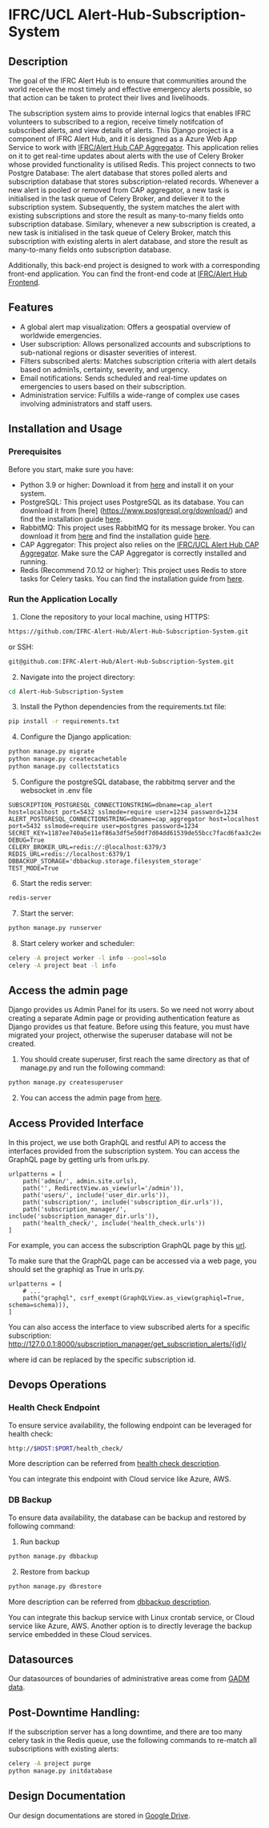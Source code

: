 # IFRC/UCL Alert-Hub-Subscription-System

## Description

The goal of the IFRC Alert Hub is to ensure that communities around the world receive the most 
timely and effective emergency alerts possible, so that action can be taken to protect their lives
and livelihoods. 

The subscription system aims to provide internal logics that enables IFRC volunteers to subscribed to a region, 
receive timely notifcation of subscribed alerts, and view details of alerts. 
This Django project is a component of IFRC Alert Hub, and it is designed as a Azure Web App Service to work with 
[IFRC/Alert Hub CAP Aggregator](https://github.com/IFRC-Alert-Hub/Alert-Hub-CAP-Aggregator). 
This application relies on it to get real-time updates about alerts with the use of Celery Broker whose provided functionality is utilised Redis. 
This project connects to two Postgre Database: The alert database that stores polled alerts 
and subscription database that stores subscription-related records. 
Whenever a new alert is pooled or removed from CAP aggregator, a new task is initialised in the task queue of Celery Broker, 
and deliever it to the subscription system. 
Subsequently, the system matches the alert with existing subscriptions and store the result as many-to-many fields onto subscription database.
Similary, whenever a new subscription is created, a new task is initialised in the task queue of Celery Broker, 
match this subscription with existing alerts in alert database, and store the result as many-to-many fields onto subscription database.

Additionally, this back-end project is designed to work with a corresponding front-end application.
You can find the front-end code at 
[IFRC/Alert Hub Frontend](https://github.com/IFRC-Alert-Hub/Alert-Hub-Frontend).



## Features

- A global alert map visualization: Offers a geospatial overview of worldwide emergencies.
- User subscription: Allows personalized accounts and subscriptions to sub-national regions 
  or disaster severities of interest.
- Filters subscribed alerts: Matches subscription criteria with alert details based on admin1s, certainty, severity, and urgency. 
- Email notifications: Sends scheduled and real-time updates on emergencies to users based on their subscription.
- Administration service: Fulfills a wide-range of complex use cases involving administrators 
  and staff users.

## Installation and Usage

### Prerequisites

Before you start, make sure you have:

- Python 3.9 or higher: Download it from [here](https://www.python.org/downloads/) and install
  it on your system.
- PostgreSQL: This project uses PostgreSQL as its database. You can download it from [here]
  (https://www.postgresql.org/download/) and find the installation
  guide [here](https://www.postgresql.org/docs/10/installation.html).
- RabbitMQ: This project uses RabbitMQ for its message broker. You can download it
  from [here](https://www.rabbitmq.com/download.html) and find the installation
  guide [here](https://www.rabbitmq.com/install-guide.html).
- CAP Aggregator: This project also relies on the 
  [IFRC/UCL Alert Hub CAP Aggregator](https://github.com/IFRC-Alert-Hub/Alert-Hub-CAP-Aggregator).
  Make sure the CAP Aggregator is correctly installed and running.
- Redis (Recommend 7.0.12 or higher): This project uses Redis to store tasks for Celery tasks. 
  You can find the installation guide 
  from [here](https://redis.io/docs/getting-started/installation/).

### Run the Application Locally

1. Clone the repository to your local machine, using HTTPS:

```bash
https://github.com/IFRC-Alert-Hub/Alert-Hub-Subscription-System.git
```

or SSH:

```bash
git@github.com:IFRC-Alert-Hub/Alert-Hub-Subscription-System.git
```

2. Navigate into the project directory:

```bash
cd Alert-Hub-Subscription-System
```

3. Install the Python dependencies from the requirements.txt file:

```bash
pip install -r requirements.txt
```

4. Configure the Django application:

```bash
python manage.py migrate
python manage.py createcachetable
python manage.py collectstatics
```

5. Configure the postgreSQL database, the rabbitmq server and the websocket in .env file
```
SUBSCRIPTION_POSTGRESQL_CONNECTIONSTRING=dbname=cap_alert host=localhost port=5432 sslmode=require user=1234 password=1234
ALERT_POSTGRESQL_CONNECTIONSTRING=dbname=cap_aggregator host=localhost port=5432 sslmode=require user=postgres password=1234
SECRET_KEY=1187ee740a5e11ef86a3df5e50df7d04dd61539de55bcc7facd6faa3c2ee69e3
DEBUG=True
CELERY_BROKER_URL=redis://:@localhost:6379/3
REDIS_URL=redis://localhost:6379/1
DBBACKUP_STORAGE='dbbackup.storage.filesystem_storage'
TEST_MODE=True
```

6. Start the redis server:

```bash
redis-server
```

7. Start the server:

```bash
python manage.py runserver
```

8. Start celery worker and scheduler:

```bash
celery -A project worker -l info --pool=solo
celery -A project beat -l info
```


## Access the admin page

Django provides us Admin Panel for its users. 
So we need not worry about creating a separate Admin page or providing authentication feature 
as Django provides us that feature. 
Before using this feature, you must have migrated your project, otherwise the superuser database 
will not be created.

1. You should create superuser, first reach the same directory as that of manage.py and run 
the following command:

```bash
python manage.py createsuperuser
```

2. You can access the admin page 
   from [here](http://127.0.0.1:8000/admin/login/?next=/admin/).

## Access Provided Interface

In this project, we use both GraphQL and restful API to access the interfaces provided from the subscription system.
You can access the GraphQL page by getting urls from urls.py.

```
urlpatterns = [
    path('admin/', admin.site.urls),
    path('', RedirectView.as_view(url='/admin')),
    path('users/', include('user_dir.urls')),
    path('subscription/', include('subscription_dir.urls')),
    path('subscription_manager/', include('subscription_manager_dir.urls')),
    path('health_check/', include('health_check.urls'))
]
```

For example, you can access the subscription GraphQL page 
by this [url](http://127.0.0.1:8000/subscription/graphql).

To make sure that the GraphQL page can be accessed via a web page,
you should set the graphiql as True in urls.py.
```
urlpatterns = [
    # ...
    path("graphql", csrf_exempt(GraphQLView.as_view(graphiql=True, schema=schema))),
]
```

You can also access the interface to view subscribed alerts for a specific subscription:
http://127.0.0.1:8000/subscription_manager/get_subscription_alerts/{id}/

where id can be replaced by the specific subscription id.

## Devops Operations

### Health Check Endpoint

To ensure service availability, the following endpoint can be leveraged for health check:

```bash
http://$HOST:$PORT/health_check/
```

More description can be referred from [health check description](documents/health_check.md).

You can integrate this endpoint with Cloud service like Azure, AWS.

### DB Backup

To ensure data availability, the database can be backup and restored by following command:

1. Run backup
```bash
python manage.py dbbackup
```

2. Restore from backup
```bash
python manage.py dbrestore
```

More description can be referred from [dbbackup description](documents/dbbackup.md).

You can integrate this backup service with Linux crontab service, or Cloud service like Azure, AWS. 
Another option is to directly leverage the backup service embedded in these Cloud services.

## Datasources

Our datasources of boundaries of administrative areas come from 
[GADM data](https://gadm.org/data.html).

## Post-Downtime Handling:
If the subscription server has a long downtime, and there are too many celery task in the Redis queue,
   use the following commands to re-match all subscriptions with existing alerts:

```bash
celery -A project purge
python manage.py initdatabase
```

## Design Documentation

Our design documentations are stored in 
[Google Drive](https://drive.google.com/drive/folders/1nMoEtwBAnaMjTywjXBGRNS1OZD4mPgUo).
